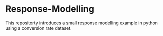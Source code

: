 # Response-Modelling
This repositorty introduces a small response modelling example in python using a conversion rate dataset. 
